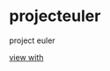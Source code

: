 projecteuler
============

project euler

[view with](http://nbviewer.ipython.org/github/bh45k4r/projecteuler/tree/master/Euler.ipynb)
